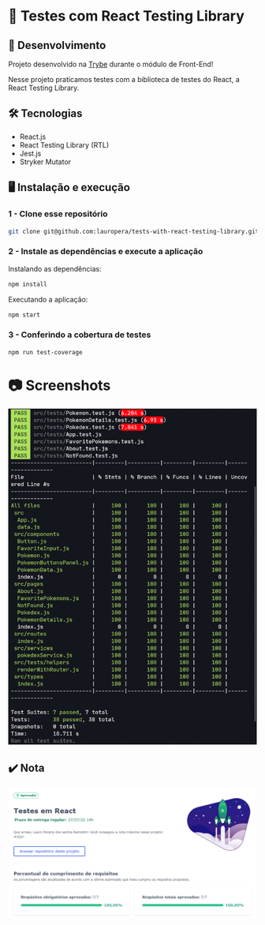 # :space_invader: Testes com React Testing Library

## :satellite: Desenvolvimento

Projeto desenvolvido na <a href="https://betrybe.com/" target="_blank">Trybe</a> durante o módulo de Front-End!

Nesse projeto praticamos testes com a biblioteca de testes do React, a React Testing Library.

## :hammer_and_wrench: Tecnologias

* React.js
* React Testing Library (RTL)
* Jest.js
* Stryker Mutator

## :desktop_computer: Instalação e execução

### 1 - Clone esse repositório
```sh
git clone git@github.com:lauropera/tests-with-react-testing-library.git
```
### 2 - Instale as dependências e execute a aplicação

Instalando as dependências:
```sh
npm install
```

Executando a aplicação:
```sh
npm start
```

### 3 - Conferindo a cobertura de testes
```sh
npm run test-coverage
```

# :camera: Screenshots

![PC Screenshot](./imgs/Preview-Coverage.png)

## :heavy_check_mark: Nota
![Minha nota no projeto](./imgs/nota-projeto.png)
